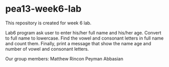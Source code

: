 # pea13-week6-lab
This repository is created for week 6 lab.

Lab6 program ask user to enter his/her full name and his/her age.
Convert to full name to lowercase.
Find the vowel and consonant letters in full name and count them.
Finally, print a message that show the name age and number of vowel and consonant letters.

Our group members:
Matthew Rincon
Peyman Abbasian